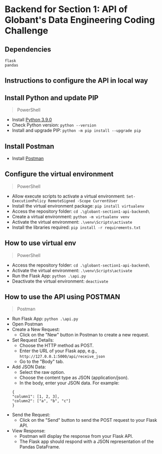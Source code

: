 # Backend for Section 1: API of Globant's Data Engineering Coding Challenge

## Dependencies
```
flask
pandas
```

## Instructions to configure the API in local way

## Install Python and update PIP
> PowerShell
* Install [Python 3.9.0](https://www.python.org/downloads/release/python-390/)
* Check Python version: `python --version`
* Install and upgrade PIP: `python -m pip install --upgrade pip`

## Install Postman
* Install [Postman](https://www.postman.com/downloads/)

## Configure the virtual environment
> PowerShell
* Allow execute scripts to activate a virtual environment: `Set-ExecutionPolicy RemoteSigned -Scope CurrentUser`
* Install the virtual environment package: `pip install virtualenv`
* Access the repository folder: `cd .\globant-section1-api-backend\`
* Create a virtual environment: `python -m virtualenv venv`
* Activate the virtual environment: `.\venv\Scripts\activate`
* Install the libraries required: `pip install -r requirements.txt`

## How to use virtual env
> PowerShell
* Access the repository folder: `cd .\globant-section1-api-backend\`
* Activate the virtual environment: `.\venv\Scripts\activate`
* Run the Flask App: `python .\api.py`
* Deactivate the virtual environment: `deactivate`

## How to use the API using POSTMAN
> Postman
* Run Flask App: `python .\api.py`
* Open Postman
* Create a New Request:
    - Click on the "New" button in Postman to create a new request.
* Set Request Details:
    - Choose the HTTP method as POST.
    - Enter the URL of your Flask app, e.g., `http://127.0.0.1:5000/api/receive_json`
    - Go to the "Body" tab.
* Add JSON Data:
    - Select the raw option.
    - Choose the content type as JSON (application/json).
    - In the body, enter your JSON data. For example:
    ```
    {
    "column1": [1, 2, 3],
    "column2": ["a", "b", "c"]
    }
    ```
* Send the Request:
    - Click on the "Send" button to send the POST request to your Flask API.
* View Response:
    - Postman will display the response from your Flask API.
    - The Flask app should respond with a JSON representation of the Pandas DataFrame.

